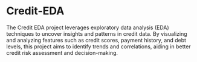# Credit-EDA
The Credit EDA project leverages exploratory data analysis (EDA) techniques to uncover insights and patterns in credit data. By visualizing and analyzing features such as credit scores, payment history, and debt levels, this project aims to identify trends and correlations, aiding in better credit risk assessment and decision-making.
